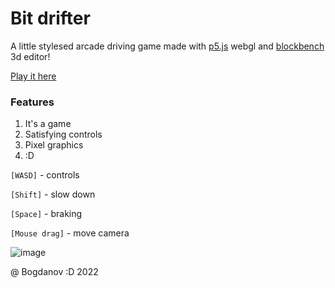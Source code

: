 # Bit drifter
A little stylesed arcade driving game made with [p5.js](https://p5js.org) webgl and [blockbench](https://www.blockbench.net) 3d editor!

[Play it here](https://cloudbogdan.github.io/bit-drifter/)

### Features
1. It's a game
2. Satisfying controls
3. Pixel graphics
4. :D 

`[WASD]` - controls

`[Shift]` - slow down

`[Space]` - braking

`[Mouse drag]` - move camera

![image](https://user-images.githubusercontent.com/60233692/171619523-26b42013-821b-4c4d-8aa5-3a491379d2dd.png)

@ Bogdanov :D 2022

